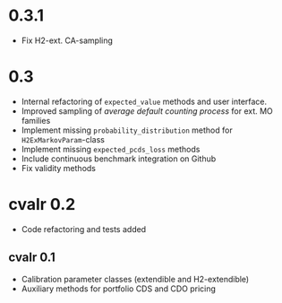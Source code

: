 # 0.3.1

- Fix H2-ext. CA-sampling

# 0.3 

- Internal refactoring of `expected_value` methods and user interface.
- Improved sampling of *average default counting process* for ext. MO families
- Implement missing `probability_distribution` method for `H2ExMarkovParam`-class
- Implement missing `expected_pcds_loss` methods
- Include continuous benchmark integration on Github
- Fix validity methods

# cvalr 0.2

- Code refactoring and tests added

## cvalr 0.1

- Calibration parameter classes (extendible and H2-extendible)
- Auxiliary methods for portfolio CDS and CDO pricing
